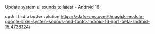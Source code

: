 Update system ui sounds to latest - Android 16

upd: I find a better solution https://xdaforums.com/t/magisk-module-google-pixel-system-sounds-and-fonts-android-16-qpr1-beta-android-15.4738324/
